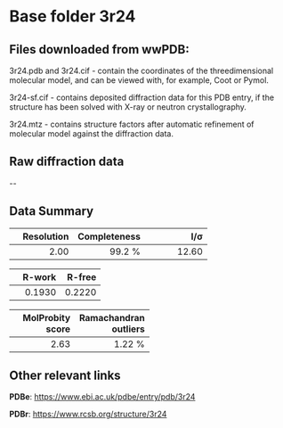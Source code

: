 # Base folder 3r24

## Files downloaded from wwPDB:

3r24.pdb and 3r24.cif - contain the coordinates of the threedimensional molecular model, and can be viewed with, for example, Coot or Pymol.

3r24-sf.cif - contains deposited diffraction data for this PDB entry, if the structure has been solved with X-ray or neutron crystallography.

3r24.mtz - contains structure factors after automatic refinement of molecular model against the diffraction data.

## Raw diffraction data

--<br> 

## Data Summary
|   | Resolution | Completeness| I/$\boldsymbol{\sigma}$ |
|---|-------------:|----------------:|--------------:|
|   |2.00|99.2  %|<img width=50/>12.60|

|   | **R-work**| **R-free**   
|---|-------------:|----------------:|           
||0.1930|0.2220|

|   |**MolProbity<br>score**| **Ramachandran<br>outliers** 
|---|-------------:|----------------:|
||2.63|1.22 %|

## Other relevant links 
**PDBe**:  https://www.ebi.ac.uk/pdbe/entry/pdb/3r24
 
**PDBr**: https://www.rcsb.org/structure/3r24 

